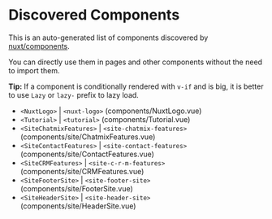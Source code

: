 # Discovered Components

This is an auto-generated list of components discovered by [nuxt/components](https://github.com/nuxt/components).

You can directly use them in pages and other components without the need to import them.

**Tip:** If a component is conditionally rendered with `v-if` and is big, it is better to use `Lazy` or `lazy-` prefix to lazy load.

- `<NuxtLogo>` | `<nuxt-logo>` (components/NuxtLogo.vue)
- `<Tutorial>` | `<tutorial>` (components/Tutorial.vue)
- `<SiteChatmixFeatures>` | `<site-chatmix-features>` (components/site/ChatmixFeatures.vue)
- `<SiteContactFeatures>` | `<site-contact-features>` (components/site/ContactFeatures.vue)
- `<SiteCRMFeatures>` | `<site-c-r-m-features>` (components/site/CRMFeatures.vue)
- `<SiteFooterSite>` | `<site-footer-site>` (components/site/FooterSite.vue)
- `<SiteHeaderSite>` | `<site-header-site>` (components/site/HeaderSite.vue)
